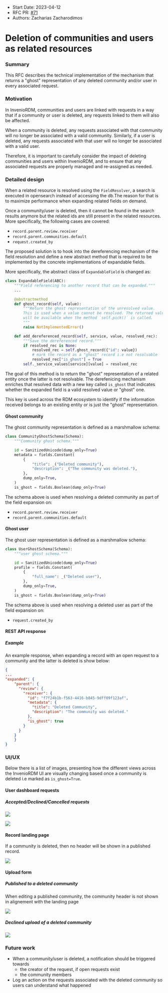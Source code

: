 - Start Date: 2023-04-12
- RFC PR: [#71](https://github.com/inveniosoftware/rfcs/pull/71)
- Authors: Zacharias Zacharodimos

# Deletion of communities and users as related resources

### Summary

This RFC describes the technical implementation of the mechanism that returns a "ghost" representation of any deleted community and/or user in every associated request.

### Motivation

In InvenioRDM, communities and users are linked with requests in a way that if a community or user is deleted, any requests linked to them will also be affected.

When a community is deleted, any requests associated with that community will no longer be associated with a valid community. Similarly, if a user is deleted, any requests associated with that user will no longer be associated with a valid user.

Therefore, it is important to carefully consider the impact of deleting communities and users within InvenioRDM, and to ensure that any associated requests are properly managed and re-assigned as needed.

### Detailed design

When a related resource is resolved using the `FieldResolver`, a search is executed in opensearch instead of accessing the db.The reason for that is to maximize performance when expanding related fields on demand.

Once a community/user is deleted, then it cannot be found in the search results anymore but the related ids are still present in the related resources. More specifically, the following cases are covered:

- `record.parent.review.receiver`
- `record.parent.communities.default`
- `request.created_by`

The proposed solution is to hook into the dereferencing mechanism of the field resolution and define a new abstract method that is required to be implemented by the concrete implementations of expandable fields.

More specifically, the abstract class of `ExpandableField` is changed as:

```python
class ExpandableField(ABC):
    """Field referencing to another record that can be expanded."""
    ...

    @abstractmethod
    def ghost_record(self, value):
        """Return the ghost representation of the unresolved value.
        This is used when a value cannot be resolved. The returned value
        will be available when the method `self.pick()` is called.
        """
        raise NotImplementedError()

    def add_dereferenced_record(self, service, value, resolved_rec):
        """Save the dereferenced record."""
        if resolved_rec is None:
            resolved_rec = self.ghost_record({"id": value})
            # mark the record as a "ghost" record i.e not resolvable
            resolved_rec["is_ghost"] = True
        self._service_values[service][value] = resolved_rec

```

The goal of this method is to return the "ghost" representation of a related entity once the latter is not resolvable. The derefenicing mechanism enriches that resolved data with a new key called `is_ghost` that indicates whether the expanded field is a valid resolved value or "ghost" one.

This key is used across the RDM ecosystem to identify if the information received belongs to an existing entity or is just the "ghost" representation.

#### Ghost community

The ghost community representation is defined as a marshmallow schema:

```python
class CommunityGhostSchema(Schema):
    """Community ghost schema."""

    id = SanitizedUnicode(dump_only=True)
    metadata = fields.Constant(
        {
            "title": _("Deleted community"),
            "description": _("The community was deleted."),
        },
        dump_only=True,
    )
    is_ghost = fields.Boolean(dump_only=True)
```

The schema above is used when resolving a deleted community as part of the field expansion on:

- `record.parent.review.receiver`
- `record.parent.communities.default`

#### Ghost user

The ghost user representation is defined as a marshmallow schema:

```python
class UserGhostSchema(Schema):
    """user ghost schema."""

    id = SanitizedUnicode(dump_only=True)
    profile = fields.Constant(
        {
            "full_name": _("Deleted user"),
        },
        dump_only=True,
    )
    is_ghost = fields.Boolean(dump_only=True)
```

The schema above is used when resolving a deleted user as part of the field expansion on:

- `request.created_by`

#### REST API response

##### Example

An example response, when expanding a record with an open request to a community and the latter is deleted is show below:

```json
{
...
"expanded": {
    "parent": {
      "review": {
        "receiver": {
          "id": "f7f24b1b-f563-4416-b845-9dff09f123af",
          "metadata": {
            "title": "Deleted Community",
            "description": "The community was deleted."
          },
          "is_ghost": true
        }
      }
    }
    }
}
```

### UI/UX

Below there is a list of images, presenting how the different views across the InvenioRDM UI are visually changing based once a community is deleted i.e marked as `is_ghost=True`.

#### User dashboard requests

##### Accepted/Declined/Cancelled requests

![](https://codimd.web.cern.ch/uploads/upload_9cd2a47de4732269ed4eb8a993009534.png)

![](https://codimd.web.cern.ch/uploads/upload_f26e92cf0a5489df3c58db2b7e927eed.png)

#### Record landing page

If a community is deleted, then no header will be shown in a published record.

![](https://codimd.web.cern.ch/uploads/upload_f744c5ba1a8bf19471bccbc8970e61b8.png)

#### Upload form

##### Published to a deleted community

When editing a published community, the community header is not shown in alignement with the landing page

![](https://codimd.web.cern.ch/uploads/upload_82fb08cba76c5f8c455f9134d486ac3b.png)

##### Declined upload of a deleted community

![](https://codimd.web.cern.ch/uploads/upload_fa256632c083fb2dba9509ffeeb0ac0e.png)

### Future work

- When a community/user is deleted, a notification should be triggered towards
  - the creator of the request, if open requests exist
  - the community members
- Log an action on the requests associated with the deleted community so users can understand what happened
